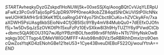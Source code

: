 $START$AvheqkyDyzGZskpd1HoNUWj5k+00xeSSjXq/AoogBQtCvVJqYLERpUaFwKz3PcGv9TaIjoSpPSJpDR97PPf0neoA9obZZ84qdSNrDkUVIStP0IcNNxweUOHK9AfHrSr83KeK1fDLoaRngG4Y4yo75hCbct8CuKo+hZVCkyAFn/7xaaXDWH5PsUAsg6kbSEioNiv4CfjOB5ISc9YBy4mV84MubQu0+7dEEfxOJOfnf5j+1w5DvSqJzSzOVKOtPh15xuFzPz10EvSXkw8l3h9HyTUZ1Y6yIPVwdCtCb+dbmc5QjA9EOU31Q7wJ6pYPBzHBOLfsed98rx6FfdWo+NTt/7IIHyNskOwBxqkgy30CTTsgo4/DMeVWlGOMFFF+Aivb98m80Vz/5eRBRihhDmxlzro9OencQwZosYtqKD4zENohGBe121teU53+1Cye43BveuDIEBoF522Oj/wouIYtnA==$END$